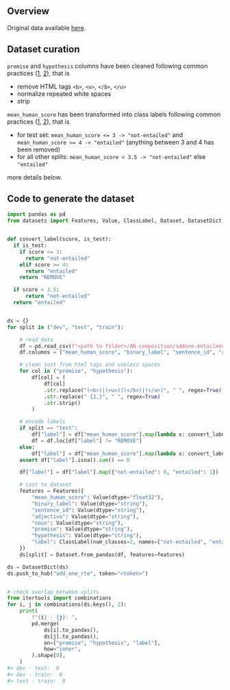 ## Overview

Original data available [here](http://www.seas.upenn.edu/~nlp/resources/AN-composition.tgz).


## Dataset curation

`premise` and `hypothesis` columns have been cleaned following common practices ([1](https://github.com/rabeehk/robust-nli/blob/c32ff958d4df68ac2fad9bf990f70d30eab9f297/data/scripts/add_one_rte.py#L51-L52), [2](https://github.com/azpoliak/hypothesis-only-NLI/blob/b045230437b5ba74b9928ca2bac5e21ae57876b9/data/convert_add_1_rte.py#L31-L32)), that is

- remove HTML tags `<b>`, `<u>`, `</b>`, `</u>`
- normalize repeated white spaces
- strip

`mean_human_score` has been transformed into class labels following common practices ([1](https://github.com/rabeehk/robust-nli/blob/c32ff958d4df68ac2fad9bf990f70d30eab9f297/data/scripts/add_one_rte.py#L20-L35), [2](https://github.com/azpoliak/hypothesis-only-NLI/blob/b045230437b5ba74b9928ca2bac5e21ae57876b9/data/convert_add_1_rte.py#L6-L17)), that is

- for test set: `mean_human_score <= 3 -> "not-entailed"` and `mean_human_score >= 4 -> "entailed"` (anything between 3 and 4 has been removed)
- for all other splits: `mean_human_score < 3.5 -> "not-entailed"` else `"entailed"`

more details below.


## Code to generate the dataset
```python
import pandas as pd
from datasets import Features, Value, ClassLabel, Dataset, DatasetDict


def convert_label(score, is_test):
  if is_test:
    if score <= 3:
      return "not-entailed"
    elif score >= 4:
      return "entailed"
    return "REMOVE"

  if score < 3.5:
      return "not-entailed"
  return "entailed"


ds = {}
for split in ("dev", "test", "train"):

    # read data
    df = pd.read_csv(f"<path to folder>/AN-composition/addone-entailment/splits/data.{split}", sep="\t", header=None)
    df.columns = ["mean_human_score", "binary_label", "sentence_id", "adjective", "noun", "premise", "hypothesis"]

    # clean text from html tags and useless spaces
    for col in ("premise", "hypothesis"):
        df[col] = (
            df[col]
            .str.replace("(<b>)|(<u>)|(</b>)|(</u>)", " ", regex=True)
            .str.replace(" {2,}", " ", regex=True)
            .str.strip()
        )

    # encode labels
    if split == "test":
        df["label"] = df["mean_human_score"].map(lambda x: convert_label(x, True))
        df = df.loc[df["label"] != "REMOVE"]
    else:
        df["label"] = df["mean_human_score"].map(lambda x: convert_label(x, False))
    assert df["label"].isna().sum() == 0

    df["label"] = df["label"].map({"not-entailed": 0, "entailed": 1})

    # cast to dataset
    features = Features({
        "mean_human_score": Value(dtype="float32"), 
        "binary_label": Value(dtype="string"), 
        "sentence_id": Value(dtype="string"), 
        "adjective": Value(dtype="string"), 
        "noun": Value(dtype="string"), 
        "premise": Value(dtype="string"), 
        "hypothesis": Value(dtype="string"),
        "label": ClassLabel(num_classes=2, names=["not-entailed", "entailed"]),
    })    
    ds[split] = Dataset.from_pandas(df, features=features)

ds = DatasetDict(ds)
ds.push_to_hub("add_one_rte", token="<token>")


# check overlap between splits
from itertools import combinations
for i, j in combinations(ds.keys(), 2):
    print(
        f"{i} - {j}: ",
        pd.merge(
            ds[i].to_pandas(), 
            ds[j].to_pandas(), 
            on=["premise", "hypothesis", "label"], 
            how="inner",
        ).shape[0],
    )
#> dev - test:  0
#> dev - train:  0
#> test - train:  0
```